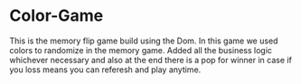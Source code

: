 # Color-Game
This is the memory flip game build using the Dom. In this game we used colors to randomize in the memory game. Added all the business logic whichever necessary and also at the end there is a pop for winner in case if you loss means you can referesh and play anytime.

